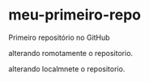 # meu-primeiro-repo
Primeiro repositório no GitHub


alterando romotamente o repositorio.

alterando localmnete o repositorio.